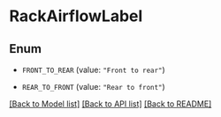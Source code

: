 # RackAirflowLabel

## Enum


* `FRONT_TO_REAR` (value: `"Front to rear"`)

* `REAR_TO_FRONT` (value: `"Rear to front"`)


[[Back to Model list]](../README.md#documentation-for-models) [[Back to API list]](../README.md#documentation-for-api-endpoints) [[Back to README]](../README.md)


